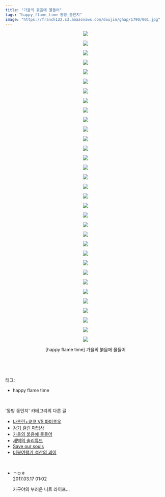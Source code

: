 ```yaml
---
title: "가을의 붉음에 물들어"
tags: "happy_flame_time 동방_동인지"
image: "https://franch122.s3.amazonaws.com/doujin/ghap/1790/001.jpg"
---
```

<div class="article">
<p style="text-align: center; clear: none; float: none;"><img src="{{ site.imgserver4 }}/ghap/1790/001.jpg"/></p>
<p style="text-align: center; clear: none; float: none;"><img src="{{ site.imgserver4 }}/ghap/1790/002.jpg"/></p>
<p style="text-align: center; clear: none; float: none;"><img src="{{ site.imgserver4 }}/ghap/1790/003.jpg"/></p>
<p style="text-align: center; clear: none; float: none;"><img src="{{ site.imgserver4 }}/ghap/1790/004.jpg"/></p>
<p style="text-align: center; clear: none; float: none;"><img src="{{ site.imgserver4 }}/ghap/1790/005.jpg"/></p>
<p style="text-align: center; clear: none; float: none;"><img src="{{ site.imgserver4 }}/ghap/1790/006.jpg"/></p>
<p style="text-align: center; clear: none; float: none;"><img src="{{ site.imgserver4 }}/ghap/1790/007.jpg"/></p>
<p style="text-align: center; clear: none; float: none;"><img src="{{ site.imgserver4 }}/ghap/1790/008.jpg"/></p>
<p style="text-align: center; clear: none; float: none;"><img src="{{ site.imgserver4 }}/ghap/1790/009.jpg"/></p>
<p style="text-align: center; clear: none; float: none;"><img src="{{ site.imgserver4 }}/ghap/1790/010.jpg"/></p>
<p style="text-align: center; clear: none; float: none;"><img src="{{ site.imgserver4 }}/ghap/1790/011.jpg"/></p>
<p style="text-align: center; clear: none; float: none;"><img src="{{ site.imgserver4 }}/ghap/1790/012.jpg"/></p>
<p style="text-align: center; clear: none; float: none;"><img src="{{ site.imgserver4 }}/ghap/1790/013.jpg"/></p>
<p style="text-align: center; clear: none; float: none;"><img src="{{ site.imgserver4 }}/ghap/1790/014.jpg"/></p>
<p style="text-align: center; clear: none; float: none;"><img src="{{ site.imgserver4 }}/ghap/1790/015.jpg"/></p>
<p style="text-align: center; clear: none; float: none;"><img src="{{ site.imgserver4 }}/ghap/1790/016.jpg"/></p>
<p style="text-align: center; clear: none; float: none;"><img src="{{ site.imgserver4 }}/ghap/1790/017.jpg"/></p>
<p style="text-align: center; clear: none; float: none;"><img src="{{ site.imgserver4 }}/ghap/1790/018.jpg"/></p>
<p style="text-align: center; clear: none; float: none;"><img src="{{ site.imgserver4 }}/ghap/1790/019.jpg"/></p>
<p style="text-align: center; clear: none; float: none;"><img src="{{ site.imgserver4 }}/ghap/1790/020.jpg"/></p>
<p style="text-align: center; clear: none; float: none;"><img src="{{ site.imgserver4 }}/ghap/1790/021.jpg"/></p>
<p style="text-align: center; clear: none; float: none;"><img src="{{ site.imgserver4 }}/ghap/1790/022.jpg"/></p>
<p style="text-align: center; clear: none; float: none;"><img src="{{ site.imgserver4 }}/ghap/1790/023.jpg"/></p>
<p style="text-align: center; clear: none; float: none;"><img src="{{ site.imgserver4 }}/ghap/1790/024.jpg"/></p>
<p style="text-align: center; clear: none; float: none;"><img src="{{ site.imgserver4 }}/ghap/1790/025.jpg"/></p>
<p style="text-align: center; clear: none; float: none;"><img src="{{ site.imgserver4 }}/ghap/1790/026.jpg"/></p>
<p style="text-align: center; clear: none; float: none;"><img src="{{ site.imgserver4 }}/ghap/1790/027.jpg"/></p>
<p style="text-align: center; clear: none; float: none;"><img src="{{ site.imgserver4 }}/ghap/1790/028.jpg"/></p>
<p style="text-align: center; clear: none; float: none;"><img src="{{ site.imgserver4 }}/ghap/1790/029.jpg"/></p>
<p style="text-align: center; clear: none; float: none;"><img src="{{ site.imgserver4 }}/ghap/1790/030.jpg"/></p>
<p style="text-align: center; clear: none; float: none;"><img src="{{ site.imgserver4 }}/ghap/1790/031.jpg"/></p>
<p style="text-align: center; clear: none; float: none;"><img src="{{ site.imgserver4 }}/ghap/1790/032.jpg"/></p>
<p style="text-align: center; clear: none; float: none;"><img src="{{ site.imgserver4 }}/ghap/1790/033.jpg"/></p>
<p style="text-align: center; clear: none; float: none;">[happy flame time] 가을의 붉음에 물들어</p>
<p><br/></p>
</div><br/>
<div class="tagTrail">
<p>태그: </p>
<ul>
<li>happy flame time</li>
</ul>
</div><br/>
<div class="another">
<p>'동방 동인지' 카테고리의 다른 글</p>
<ul>
<li><a href="/ghap_1793">나즈린+쿄코 VS 마미조우</a></li>
<li><a href="/ghap_1791">감기 걸린 마법사</a></li>
<li><a href="/ghap_1790">가을의 붉음에 물들어</a></li>
<li><a href="/ghap_1788">새벽의 솔리튜드</a></li>
<li><a href="/ghap_1787">Save our souls</a></li>
<li><a href="/ghap_1785">비봉여행기 설산의 괴이</a></li>
</ul>
</div><br/>
<div class="cb_module cb_fluid">
<div class="cb_wrt cb_profile">
<div class="comment">
<ul>
<li class="cb_thumb_off" id="comment14941423">
<div class="cb_comment_area">
<div class="cb_info_area">
<div class="cb_section">
<span class="cb_nick_name">ㄱㅁㅎ</span>
</div>
<div class="cb_section">
<span class="cb_date">2017.03.17 01:02 </span>
</div>
</div>
<div class="cb_dsc_comment">
<p class="cb_dsc">
											카구야의 부러운 니트 라이프...
										</p>
</div>
</div></li>
</ul>
</div>
</div><!-- commentList close -->
</div><br/>
